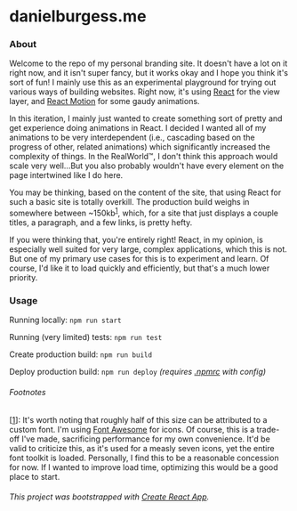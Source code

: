 danielburgess.me
===

### About

Welcome to the repo of my personal branding site. It doesn't have a lot on it right now, and it isn't super fancy, but it works okay and I hope you think it's sort of fun! I mainly use this as an experimental playground for trying out various ways of building websites. Right now, it's using [React](https://facebook.github.io/react/) for the view layer, and [React Motion](https://github.com/chenglou/react-motion) for some gaudy animations.

In this iteration, I mainly just wanted to create something sort of pretty and get experience doing animations in React. I decided I wanted all of my animations to be very interdependent (i.e., cascading based on the progress of other, related animations) which significantly increased the complexity of things. In the RealWorld™, I don't think this approach would scale very well...But you also probably wouldn't have every element on the page intertwined like I do here.

You may be thinking, based on the content of the site, that using React for such a basic site is totally overkill. The production build weighs in somewhere between ~150kb<sup><a href="#foot1" id="foot1ref">1</a></sup>, which, for a site that just displays a couple titles, a paragraph, and a few links, is pretty hefty.

If you were thinking that, you're entirely right! React, in my opinion, is especially well suited for very large, complex applications, which this is not. But one of my primary use cases for this is to experiment and learn. Of course, I'd like it to load quickly and efficiently, but that's a much lower priority.

### Usage

Running locally: `npm run start`

Running (very limited) tests: `npm run test`

Create production build: `npm run build`

Deploy production build: `npm run deploy` _(requires [.npmrc](.npmrc-sample) with config)_

###### Footnotes

[<a href="#foot1ref" id="foot1">1</a>]: It's worth noting that roughly half of this size can be attributed to a custom font. I'm using [Font Awesome](fontawesome.io) for icons. Of course, this is a trade-off I've made, sacrificing performance for my own convenience. It'd be valid to criticize this, as it's used for a measly seven icons, yet the entire font toolkit is loaded. Personally, I find this to be a reasonable concession for now. If I wanted to improve load time, optimizing this would be a good place to start.

###### This project was bootstrapped with [Create React App](https://github.com/facebookincubator/create-react-app).
